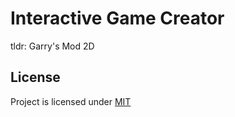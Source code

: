 # Interactive Game Creator

tldr: Garry's Mod 2D


## License
Project is licensed under [MIT](LICENSE)


